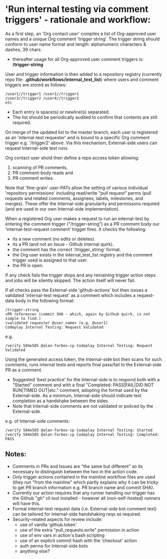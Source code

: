 # 'Run internal testing via comment triggers' - rationale and workflow:

As a first step, an 'Org contact user' compiles a list of Org-approved user names and a unique Org comment 'trigger string'. The trigger string should conform to user name format and length: alphanumeric characters & dashes, 39 chars.
- thereafter usage for all Org-approved user comment triggers is: **/trigger-string**

User and trigger information is then added to a repository registry (currently repo file: **.github/workflows/internal_test_list**) where users and comment triggers are stored as follows:

    /user1//trigger1 /user2//trigger1
    /user3//trigger2 /user4//trigger2
    etc

- Each entry is space(s) or newline(s) separated.
- The list should be periodically audited to confirm that contents are still required.

On merge of the updated list to the master branch, each user is registered as an 'internal-test requester' and is bound to a specific Org comment trigger e.g. '/trigger2' above. Via this mechanism, External-side users can request Internal-side test runs.

Org contact user shold then define a repo access token allowing:
1. scanning of PR comments, 
2. PR comment-body reads and 
3. PR comment writes.

Note that 'fine-grain' user-PATs allow the setting of various individual 'repository permissions' including read/write "pull request" perms (pull requests and related comments, assignees, labels, milestones, and merges). These offer the Internal-side granularity and permissons required (and are used in our own Internal-side implementation).

When a registered Org user makes a request to run an internal-test by entering the comment trigger ("/trigger-string") as a PR comment body our 'internal-test-request comment' trigger fires. It checks the following:
- its a new comment (no edits or deletes).
- its a PR (and not an Issue - Github internal quirk).
- the comment has the correct '/trigger_string' format.
- the Org user exists in the internal_test_list registry and the comment trigger used is assigned to that user.
- the PR is open.

If any check fails the trigger stops and any remaining trigger action steps and jobs will be silently skipped. The action itself will never fail.

If all checks pass the External-side 'github-actions' bot then issues a validated 'internal-test request' as a comment which includes a request-data body in the following format:

    /trigger-string
    <PR reference> (commit SHA - which, again by Github quirk, is not simple to find.)
    <validated requester @user_name> (e.g. @user1)
    Codeplay Internal Testing: Request Validated

e.g.

    /verify 584e585 @alan-forbes-cp Codeplay Internal Testing: Request Validated

Using the generated access token, the Internal-side bot then scans for such comments, runs internal tests and reports final pass/fail to the External-side PR as a comment.
- Suggested 'best practice' for the Internal-side is to respond both with a "Started" comment and with a final "Completed: PASS|FAIL|DID NOT RUN|TIMED OUT|etc." comment, adopting the format used by the External-side. As a minimum, Internal-side should indicate test completion as a handshake between the sides.
- Note that Internal-side comments are not validated or policed by the External-side.

e.g. of Internal-side comments:

    /verify 584e585 @alan-forbes-cp Codeplay Internal Testing: Started
    /verify 584e585 @alan-forbes-cp Codeplay Internal Testing: Completed: PASS

## Notes:

- Comments in PRs and Issues are "the same but different" so its necessary to distinguish between the two in the action code.
- Only trigger actions contained in the mainline workflow files are used (they run "from the mainline" which partly explains why it can be tricky to get PR branch information e.g. PR branch name and commit SHA).
- Currently our action requires that any runner handling our trigger has the Github "gh" cli tool installed - however all (non-self-hosted) runners will have this.
- Formal internal-test request data (i.e. External-side bot comment text) can be tailored for Internal-side handshaking reqs as required.
- Security-related aspects for review include:
  - use of vanilla 'github.token'
  - use of the extra "pull_requests:write" permission in action
  - use of env vars in action's bash scripting
  - use of an explicit commit hash with the 'checkout' action
  - auth perms for Internal-side bots
  - anything else?
